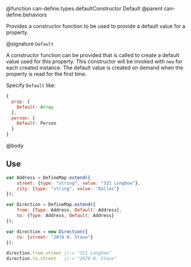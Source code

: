 @function can-define.types.defaultConstructor Default
@parent can-define.behaviors

Provides a constructor function to be used to provide a default value for a property.  

@signature `Default`

A constructor function can be provided that is called to create a default value used for this property.
This constructor will be invoked with `new` for each created instance. The default
value is created on demand when the property is read for the first time.

Specify `Default` like:

```js
{
  prop: {
    Default: Array
  },
  person: {
    Default: Person
  }
}
```

@body

## Use

```js
var Address = DefineMap.extend({
    street: {type: "string", value: "321 Longbow"},
    city: {type: "string", value: "Dallas"}
});

var Direction = DefineMap.extend({
    from: {Type: Address, Default: Address},
    to: {Type: Address, Default: Address}
});

var direction = new Direction({
    to: {street: "2070 N. Stave"}
});

direction.from.street //-> "321 Longbow"
direction.to.street   //-> "2070 N. Stave"
```

